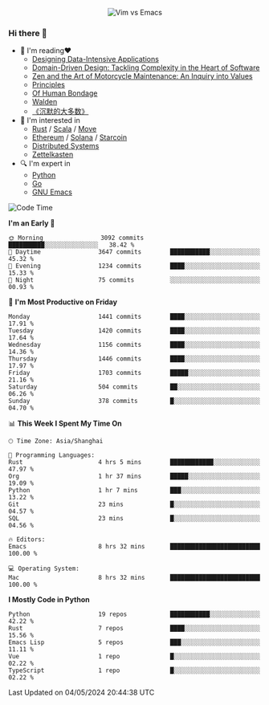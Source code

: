 <p align="center">
    <img src="https://gist.githubusercontent.com/coldnight/e696baffb094e71c96cb302118878eae/raw/40ea5053a6f66cc65f90f437e4173497da225958/banner.gif" alt="Vim vs Emacs" />
</p>

### Hi there 👋

- 📖 I'm reading❤️
    + [Designing Data-Intensive Applications](https://www.oreilly.com/library/view/designing-data-intensive-applications/9781491903063/)
    + [Domain-Driven Design: Tackling Complexity in the Heart of Software](https://www.dddcommunity.org/book/evans_2003/)
    + [Zen and the Art of Motorcycle Maintenance: An Inquiry into Values](https://en.wikipedia.org/wiki/Zen_and_the_Art_of_Motorcycle_Maintenance)
    + [Principles](https://www.principles.com/)
    + [Of Human Bondage](https://en.wikipedia.org/wiki/Of_Human_Bondage)
    + [Walden](https://en.wikipedia.org/wiki/Walden)
    + [《沉默的大多数》](https://en.wikipedia.org/wiki/Silent_majority)
- 🌱 I'm interested in
    + [Rust](https://www.rust-lang.org/) / [Scala](https://www.scala-lang.org/) / [Move](https://github.com/move-language/move/)
    + [Ethereum](https://ethereum.org/en/) / [Solana](https://solana.com/) / [Starcoin](https://github.com/starcoinorg/starcoin)
	+ [Distributed Systems](https://www.linuxzen.com/notes/topics/20200320174417_%E5%88%86%E5%B8%83%E5%BC%8F/)
	+ [Zettelkasten](https://www.linuxzen.com/notes/notes/20220120080920-slip_box/)
- 🔍 I'm expert in
    + [Python](https://www.python.org/)
    + [Go](https://go.dev/)
    + [GNU Emacs](https://www.gnu.org/software/emacs/)

<!--START_SECTION:waka-->
![Code Time](http://img.shields.io/badge/Code%20Time-2%2C855%20hrs%202%20mins-blue)

**I'm an Early 🐤** 

```text
🌞 Morning                3092 commits        ██████████░░░░░░░░░░░░░░░   38.42 % 
🌆 Daytime                3647 commits        ███████████░░░░░░░░░░░░░░   45.32 % 
🌃 Evening                1234 commits        ████░░░░░░░░░░░░░░░░░░░░░   15.33 % 
🌙 Night                  75 commits          ░░░░░░░░░░░░░░░░░░░░░░░░░   00.93 % 
```
📅 **I'm Most Productive on Friday** 

```text
Monday                   1441 commits        ████░░░░░░░░░░░░░░░░░░░░░   17.91 % 
Tuesday                  1420 commits        ████░░░░░░░░░░░░░░░░░░░░░   17.64 % 
Wednesday                1156 commits        ████░░░░░░░░░░░░░░░░░░░░░   14.36 % 
Thursday                 1446 commits        ████░░░░░░░░░░░░░░░░░░░░░   17.97 % 
Friday                   1703 commits        █████░░░░░░░░░░░░░░░░░░░░   21.16 % 
Saturday                 504 commits         ██░░░░░░░░░░░░░░░░░░░░░░░   06.26 % 
Sunday                   378 commits         █░░░░░░░░░░░░░░░░░░░░░░░░   04.70 % 
```


📊 **This Week I Spent My Time On** 

```text
🕑︎ Time Zone: Asia/Shanghai

💬 Programming Languages: 
Rust                     4 hrs 5 mins        ████████████░░░░░░░░░░░░░   47.97 % 
Org                      1 hr 37 mins        █████░░░░░░░░░░░░░░░░░░░░   19.09 % 
Python                   1 hr 7 mins         ███░░░░░░░░░░░░░░░░░░░░░░   13.22 % 
Git                      23 mins             █░░░░░░░░░░░░░░░░░░░░░░░░   04.57 % 
SQL                      23 mins             █░░░░░░░░░░░░░░░░░░░░░░░░   04.56 % 

🔥 Editors: 
Emacs                    8 hrs 32 mins       █████████████████████████   100.00 % 

💻 Operating System: 
Mac                      8 hrs 32 mins       █████████████████████████   100.00 % 
```

**I Mostly Code in Python** 

```text
Python                   19 repos            ███████████░░░░░░░░░░░░░░   42.22 % 
Rust                     7 repos             ████░░░░░░░░░░░░░░░░░░░░░   15.56 % 
Emacs Lisp               5 repos             ███░░░░░░░░░░░░░░░░░░░░░░   11.11 % 
Vue                      1 repo              █░░░░░░░░░░░░░░░░░░░░░░░░   02.22 % 
TypeScript               1 repo              █░░░░░░░░░░░░░░░░░░░░░░░░   02.22 % 
```




 Last Updated on 04/05/2024 20:44:38 UTC
<!--END_SECTION:waka-->
